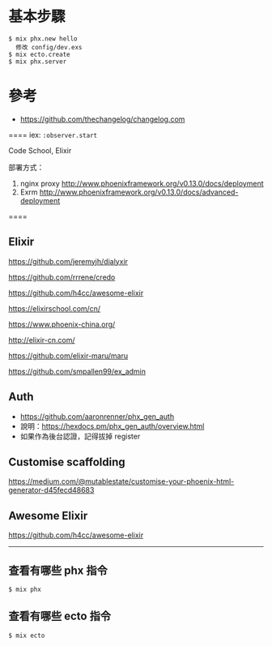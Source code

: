 # 基本步驟

    $ mix phx.new hello
      修改 config/dev.exs
    $ mix ecto.create
    $ mix phx.server


# 參考
- https://github.com/thechangelog/changelog.com

====
iex:
`:observer.start`

Code School, Elixir

部署方式：
1. nginx proxy http://www.phoenixframework.org/v0.13.0/docs/deployment
2. Exrm http://www.phoenixframework.org/v0.13.0/docs/advanced-deployment

====

## Elixir
https://github.com/jeremyjh/dialyxir

https://github.com/rrrene/credo

https://github.com/h4cc/awesome-elixir

https://elixirschool.com/cn/

https://www.phoenix-china.org/

http://elixir-cn.com/

https://github.com/elixir-maru/maru

https://github.com/smpallen99/ex_admin

## Auth
- https://github.com/aaronrenner/phx_gen_auth
- 說明：https://hexdocs.pm/phx_gen_auth/overview.html
- 如果作為後台認證，記得拔掉 register

## Customise scaffolding
https://medium.com/@mutablestate/customise-your-phoenix-html-generator-d45fecd48683

## Awesome Elixir
https://github.com/h4cc/awesome-elixir

----

## 查看有哪些 phx 指令

    $ mix phx

## 查看有哪些 ecto 指令

    $ mix ecto
